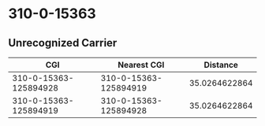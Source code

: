 # 310-0-15363
## Unrecognized Carrier


| CGI | Nearest CGI | Distance |
|-----|-------------|----------|
| 310-0-15363-125894928 | 310-0-15363-125894919 | 35.0264622864 |
| 310-0-15363-125894919 | 310-0-15363-125894928 | 35.0264622864 |
